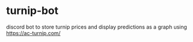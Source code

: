 # turnip-bot
discord bot to store turnip prices and display predictions as a graph using https://ac-turnip.com/
